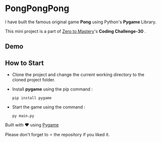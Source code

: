 # PongPongPong

<p>I have built the famous original game <b>Pong</b> using Python's <b>Pygame</b> Library. </p>

This mini project is a part of [Zero to Mastery](https://github.com/zero-to-mastery)'s **Coding Challenge-30** .


## Demo


## How to Start

* Clone the project and change the current working directory to the cloned project folder.

* Install **pygame** using the pip command :

     `pip install pygame`

* Start the game using the command :

     `py main.py`


Built with ❤️️ using [Pygame](https://www.pygame.org/)

Please don't forget to ⭐ the repository if you liked it.